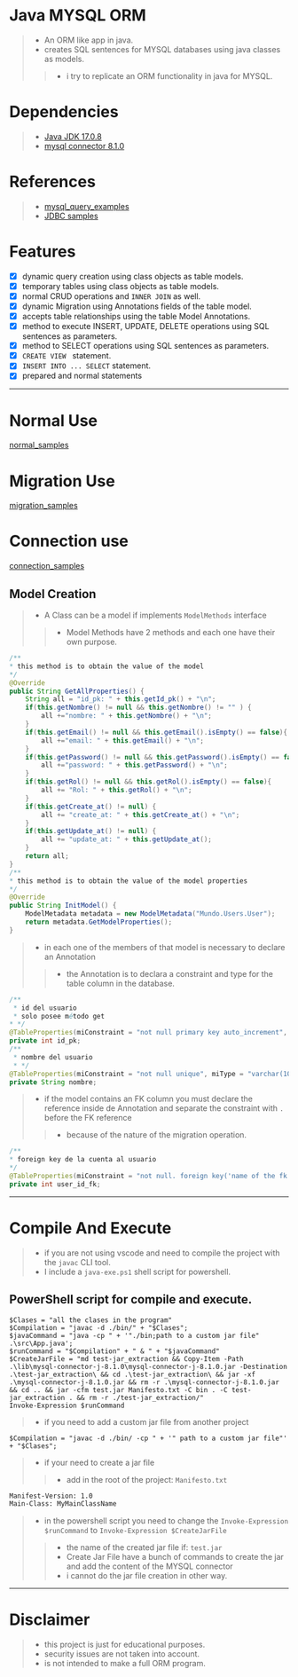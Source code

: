 # Java MYSQL ORM 
>- An ORM like app in java.
>- creates SQL sentences for MYSQL databases using java classes as models.
>>- i try to replicate an ORM functionality in java for MYSQL.

# Dependencies

>- [Java JDK 17.0.8](https://www.oracle.com/java/technologies/javase/jdk17-archive-downloads.html)
>- [mysql connector 8.1.0](https://dev.mysql.com/downloads/connector/j/)

# References

>- [mysql_query_examples](https://www.w3schools.com/mysql/)
>- [JDBC samples](https://www.javatpoint.com/PreparedStatement-interface)

# Features
- [x] dynamic query creation using class objects as table models.
- [x] temporary tables using class objects as table models.
- [x] normal CRUD operations and `INNER JOIN` as well.
- [x] dynamic Migration using Annotations fields of the table model.
- [x] accepts table relationships using the table Model Annotations.
- [x] method to execute INSERT, UPDATE, DELETE operations using SQL sentences as parameters.
- [x] method to SELECT operations using SQL sentences as parameters.
- [x] `CREATE VIEW ` statement.
- [x] `INSERT INTO ... SELECT` statement.
- [x] prepared and normal statements

-----

# Normal Use

[normal_samples](./src/Samples/Normal/QuerySamples.java)

# Migration Use

[migration_samples](./src/Samples/Migration/MigrationSamples.java)

# Connection use

[connection_samples](./src/Samples/MainApp.java)

## Model Creation
>- A Class can be a model if implements `ModelMethods` interface
>>- Model Methods have 2 methods and each one have their own purpose.

```java
/**
* this method is to obtain the value of the model
*/
@Override
public String GetAllProperties() {
    String all = "id_pk: " + this.getId_pk() + "\n";
    if(this.getNombre() != null && this.getNombre() != "" ) {
        all +="nombre: " + this.getNombre() + "\n";
    }
    if(this.getEmail() != null && this.getEmail().isEmpty() == false){
        all +="email: " + this.getEmail() + "\n";
    }
    if(this.getPassword() != null && this.getPassword().isEmpty() == false){
        all +="password: " + this.getPassword() + "\n";
    }
    if(this.getRol() != null && this.getRol().isEmpty() == false){
        all += "Rol: " + this.getRol() + "\n";
    }
    if(this.getCreate_at() != null) {
        all += "create_at: " + this.getCreate_at() + "\n";
    }
    if(this.getUpdate_at() != null) {
        all += "update_at: " + this.getUpdate_at();
    }
    return all;
}
/**
* this method is to obtain the value of the model properties
*/
@Override
public String InitModel() {
    ModelMetadata metadata = new ModelMetadata("Mundo.Users.User");
    return metadata.GetModelProperties();
}
```
>- in each one of the members of that model is necessary to declare an Annotation
>>- the Annotation is to declara a constraint and type for the table column in the database.

```java
/**
 * id del usuario
 * solo posee método get
* */
@TableProperties(miConstraint = "not null primary key auto_increment", miType = "int")
private int id_pk;   
/**
 * nombre del usuario
 * */
@TableProperties(miConstraint = "not null unique", miType = "varchar(100)")
private String nombre;
```
>- if the model contains an FK column you must declare the reference inside de Annotation and separate the constraint with `.` before the FK reference
>>- because of the nature of the migration operation.

```java
/**
* foreign key de la cuenta al usuario
*/
@TableProperties(miConstraint = "not null. foreign key('name of the fk') references `name of the table`(name of the pk) on delete cascade on update cascade", miType = "int")
private int user_id_fk;

```
---------

# Compile And Execute
>- if you are not using vscode and need to compile the project with the `javac` CLI tool.
>- I include a `java-exe.ps1` shell script for powershell.

## PowerShell script for compile and execute.

```shell
$Clases = "all the clases in the program"
$Compilation = "javac -d ./bin/" + "$Clases";
$javaCommand = "java -cp " + '"./bin;path to a custom jar file" .\src\App.java';
$runCommand = "$Compilation" + " & " + "$javaCommand"
$CreateJarFile = "md test-jar_extraction && Copy-Item -Path .\lib\mysql-connector-j-8.1.0\mysql-connector-j-8.1.0.jar -Destination .\test-jar_extraction\ && cd .\test-jar_extraction\ && jar -xf .\mysql-connector-j-8.1.0.jar && rm -r .\mysql-connector-j-8.1.0.jar && cd .. && jar -cfm test.jar Manifesto.txt -C bin . -C test-jar_extraction . && rm -r ./test-jar_extraction/"
Invoke-Expression $runCommand
```
>- if you need to add a custom jar file from another project
```shell
$Compilation = "javac -d ./bin/ -cp " + '" path to a custom jar file"' + "$Clases";
```
>- if your need to create a jar file
>>- add in the root of the project: `Manifesto.txt`
```txt
Manifest-Version: 1.0
Main-Class: MyMainClassName
```
>- in the powershell script you need to change the `Invoke-Expression $runCommand` to `Invoke-Expression $CreateJarFile`
>>- the name of the created jar file if: `test.jar`
>>- Create Jar File have a bunch of commands to create the jar and add the content of the MYSQL connector 
>>- i cannot do the jar file creation in other way.

--------

# Disclaimer
>- this project is just for educational purposes.
>- security issues are not taken into account.
>- is not intended to make a full ORM program.
